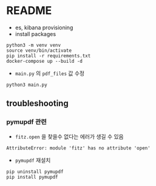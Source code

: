 # README

- es, kibana provisioning
- install packages

```
python3 -m venv venv
source venv/bin/activate
pip install -r requirements.txt
docker-compose up --build -d
```

- `main.py` 의 `pdf_files` 값 수정

```
python3 main.py
```

## troubleshooting

### pymupdf 관련

- `fitz.open` 을 찾을수 없다는 에러가 생길 수 있음

```
AttributeError: module 'fitz' has no attribute 'open'
```

- `pymupdf` 재설치

```
pip uninstall pymupdf
pip install pymupdf
```
